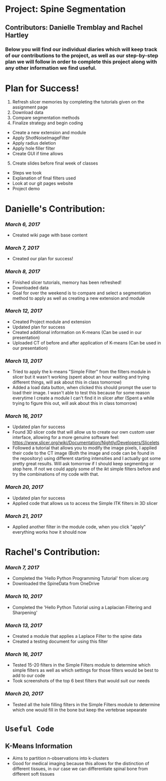 # Project: Spine Segmentation
## Contributors: Danielle Tremblay and Rachel Hartley

### Below you will find our individual diaries which will keep track of our contributions to the project, as well as our step-by-step plan we will follow in order to complete this project along with any other information we find useful.

# Plan for Success! 

1. Refresh slicer memories by completing the tutorials given on the assignment page
2. Download data
3. Compare segmentation methods
4. Finalize strategy and begin coding
  - Create a new extension and module
  - Apply ShotNoiseImageFilter
  - Apply radius deletion 
  - Apply hole filler filter
  - Create GUI if time allows 
5. Create slides before final week of classes
  - Steps we took 
  - Explanation of final filters used
  - Look at our git pages website
  - Project demo

# Danielle's Contribution:
### _March 6, 2017_
- Created wiki page with base content 

### _March 7, 2017_
- Created our plan for success! 

### _March 8, 2017_
- Finished slicer tutorials, memory has been refreshed! 
- Downloaded data
- Goal for over the weekend is to compare and select a segmentation method to apply as well as creating a new extension and module

### _March 12, 2017_
- Created Project module and extension 
- Updated plan for success
- Created additional information on K-means (Can be used in our presentation)
- Uploaded CT of before and after application of K-means (Can be used in our presentation)

### _March 13, 2017_
- Tried to apply the k-means "Simple Filter" from the filters module in slicer but it wasn't working (spent about an hour waiting and trying different things, will ask about this in class tomorrow)
- Added a load data button, when clicked this should prompt the user to load their image. I wasn't able to test this because for some reason everytime I create a module I can't find it in slicer after (Spent a while trying to figure this out, will ask about this in class tomorrow)

### _March 16, 2017_
- Updated plan for success
- Found 3D slicer code that will allow us to create our own custom user interface, allowing for a more genuine software feel: 
https://www.slicer.org/wiki/Documentation/Nightly/Developers/Slicelets
- Followed a tutorial that allows you to modify the image pixels, I applied their code to the CT image (Both the image and code can be found in the repository) using different starting intensities and I actually got some pretty great results. Will ask tomorrow if I should keep segmenting or stop here. If not we could apply some of the ikt simple filters before and try the combinations of my code with that. 

### _March 20, 2017_
- Updated plan for success
- Applied code that allows us to access the Simple ITK filters in 3D slicer

### _March 21, 2017_
- Applied another filter in the module code, when you click "apply" everything works how it should now 

# Rachel's Contribution: 

### _March 7, 2017_
- Completed the 'Hello Python Programming Tutorial' from slicer.org
- Downloaded the SpineData from OneDrive

### _March 10, 2017_
- Completed the 'Hello Python Tutorial using a Laplacian Filtering and Sharpening'

### _March 13, 2017_
- Created a module that applies a Laplace Filter to the spine data
- Created a testing document for using this filter

### _March 16, 2017_
- Tested 15-20 filters in the Simple Filters module to determine which simple filters as well as which settings for those filters would be best to add to our code 
- Took screenshots of the top 6 best filters that would suit our needs

### _March 20, 2017_
- Tested all the hole filling filters in the Simple Filters module to determine which one would fill in the bone but keep the vertebrae sepearate

# `Useful Code` 

## K-Means Information
- Aims to partition n-observations into k-clusters
- Good for medical imaging because this allows for the distinction of different tissues, in our case we can differentiate spinal bone from different soft tissues 

